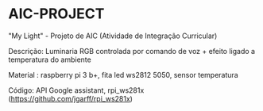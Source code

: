 # AIC-PROJECT
"My Light" - Projeto de AIC (Atividade de Integração Curricular)

Descrição: Luminaria RGB controlada por comando de voz + efeito ligado a temperatura do ambiente

Material : raspberry pi 3 b+, fita led ws2812 5050, sensor temperatura

Código: API Google assistant, rpi_ws281x (https://github.com/jgarff/rpi_ws281x)
